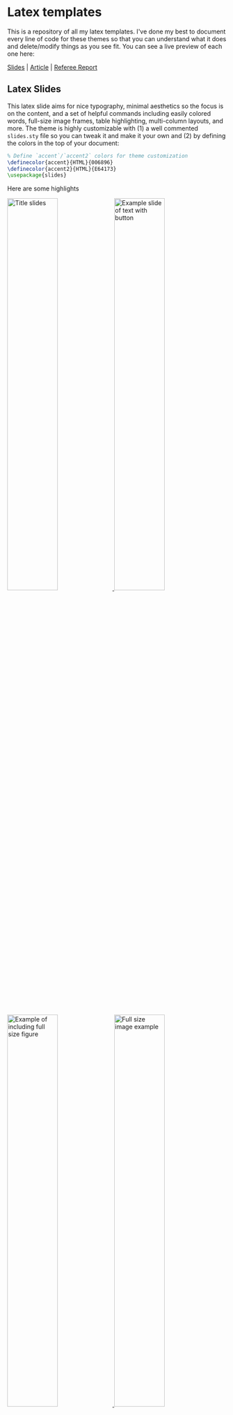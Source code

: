 # Latex templates

This is a repository of all my latex templates. I've done my best to document every line of code for these themes so that you can understand what it does and delete/modify things as you see fit. You can see a live preview of each one here:

[Slides](https://raw.githack.com/kylebutts/latex-templates/main/latex-slides/slides.pdf) | 
[Article](https://raw.githack.com/kylebutts/latex-templates/main/latex-article/article.pdf) | 
[Referee Report](https://raw.githack.com/kylebutts/latex-templates/main/referee-response/responses.pdf)


## Latex Slides 

This latex slide aims for nice typography, minimal aesthetics so the focus is on the content, and a set of helpful commands including easily colored words, full-size image frames, table highlighting, multi-column layouts, and more. The theme is highly customizable with (1) a well commented `slides.sty` file so you can tweak it and make it your own and (2) by defining the colors in the top of your document:

```latex
% Define `accent`/`accent2` colors for theme customization
\definecolor{accent}{HTML}{006896}
\definecolor{accent2}{HTML}{E64173}
\usepackage{slides}
```

Here are some highlights

<a href="https://raw.githack.com/kylebutts/latex-templates/main/latex-slides/slides.pdf">
  <img style="width: 48%;" src="https://raw.githubusercontent.com/kylebutts/latex-templates/main/img/latex-slides/title.png" alt="Title slides" />
</a>
<a href="https://raw.githack.com/kylebutts/latex-templates/main/latex-slides/slides.pdf">
  <img style="width: 48%;" src="https://raw.githubusercontent.com/kylebutts/latex-templates/main/img/latex-slides/text.png" alt="Example slide of text with button" />
</a>
<a href="https://raw.githack.com/kylebutts/latex-templates/main/latex-slides/slides.pdf">
  <img style="width: 48%;" src="https://raw.githubusercontent.com/kylebutts/latex-templates/main/img/latex-slides/figure-1.png" alt="Example of including full size figure" />
</a>
<a href="https://raw.githack.com/kylebutts/latex-templates/main/latex-slides/slides.pdf">
  <img style="width: 48%;" src="https://raw.githubusercontent.com/kylebutts/latex-templates/main/img/latex-slides/figure-2.png" alt="Full size image example" />
</a>
<a href="https://raw.githack.com/kylebutts/latex-templates/main/latex-slides/slides.pdf">
  <img style="width: 48%;" src="https://raw.githubusercontent.com/kylebutts/latex-templates/main/img/latex-slides/table.png" alt="Table with colored rows" />
</a>
<a href="https://raw.githack.com/kylebutts/latex-templates/main/latex-slides/slides.pdf">
  <img style="width: 48%;" src="https://raw.githubusercontent.com/kylebutts/latex-templates/main/img/latex-slides/references.png" alt="Bibliography slides" />
</a>


## Latex Article

[PDF Preview](https://raw.githack.com/kylebutts/templates/master/latex-article/article.pdf)

## Response to Referees

[PDF Preview](https://raw.githack.com/kylebutts/templates/master/referee-response/responses.pdf)


## .gitignore

This is a recommended set of files to include in `.gitignore` to not commit ugly latex auxiliary files:

```text
*.aux
*.lof
*.log
*.lot
*.fls
*.out
*.toc
*.fmt
*.fot
*.cb
*.cb2
.*.lb
*.bbl
*.bcf
*.blg
*.fdb_latexmk
*.run.xml
*.synctex.gz
*.nav
*.snm
```
